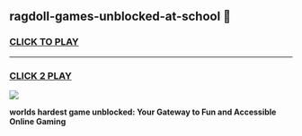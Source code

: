 
## ragdoll-games-unblocked-at-school 👋
<h3>
<a href="https://premium.freeplayer.one?title=ragdoll-games-unblocked-at-school&ref=14F">CLICK TO PLAY</a></h3>
<hr>

<h3>
<a href="https://premium.freeplayer.one?title=ragdoll-games-unblocked-at-school&ref=14F">CLICK 2 PLAY</a>
  
</h3>

<a href="https://premium.freeplayer.one?title=ragdoll-games-unblocked-at-school&ref=12F/"><img src="https://clearcache.store/games.png"></a>


**worlds hardest game unblocked: Your Gateway to Fun and Accessible Online Gaming**
